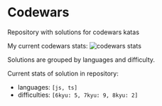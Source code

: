 # Codewars

Repository with solutions for codewars katas

My current codewars stats:
![codewars stats](https://www.codewars.com/users/epifanov-sergey/badges/large)

Solutions are grouped by languages and difficulty.

Current stats of solution in repository:
- languages: ```[js, ts]```
- difficulties: ```[6kyu: 5, 7kyu: 9, 8kyu: 2]```